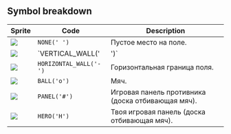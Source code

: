 <meta charset="UTF-8">

## Symbol breakdown
| Sprite | Code | Description |
| -------- | -------- | -------- |
|<img src="/codenjoy-contest/resources/pong/sprite/none.png" style="height:auto;" /> | `NONE(' ')` | Пустое место на поле. | 
|<img src="/codenjoy-contest/resources/pong/sprite/vertical_wall.png" style="height:auto;" /> | `VERTICAL_WALL('|')` | Вертикальная граница поля. | 
|<img src="/codenjoy-contest/resources/pong/sprite/horizontal_wall.png" style="height:auto;" /> | `HORIZONTAL_WALL('-')` | Горизонтальная граница поля. | 
|<img src="/codenjoy-contest/resources/pong/sprite/ball.png" style="height:auto;" /> | `BALL('o')` | Мяч. | 
|<img src="/codenjoy-contest/resources/pong/sprite/panel.png" style="height:auto;" /> | `PANEL('#')` | Игровая панель противника (доска отбивающая мяч). | 
|<img src="/codenjoy-contest/resources/pong/sprite/hero.png" style="height:auto;" /> | `HERO('H')` | Твоя игровая панель (доска отбивающая мяч). | 
